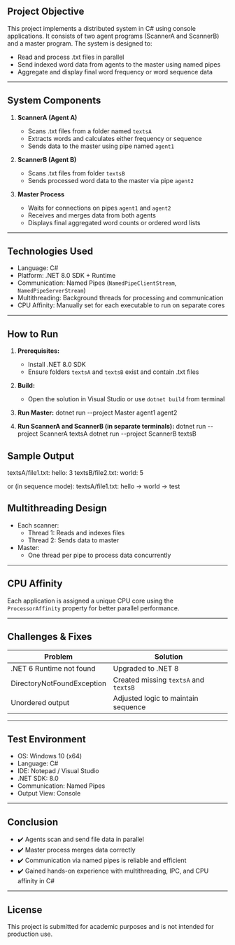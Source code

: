 ## Project Objective

This project implements a distributed system in C# using console applications. It consists of two agent programs (ScannerA and ScannerB) and a master program. The system is designed to:

- Read and process .txt files in parallel
- Send indexed word data from agents to the master using named pipes
- Aggregate and display final word frequency or word sequence data

---

## System Components

1. **ScannerA (Agent A)**
   - Scans .txt files from a folder named `textsA`
   - Extracts words and calculates either frequency or sequence
   - Sends data to the master using pipe named `agent1`

2. **ScannerB (Agent B)**
   - Scans .txt files from folder `textsB`
   - Sends processed word data to the master via pipe `agent2`

3. **Master Process**
   - Waits for connections on pipes `agent1` and `agent2`
   - Receives and merges data from both agents
   - Displays final aggregated word counts or ordered word lists

---

## Technologies Used

- Language: C#
- Platform: .NET 8.0 SDK + Runtime
- Communication: Named Pipes (`NamedPipeClientStream`, `NamedPipeServerStream`)
- Multithreading: Background threads for processing and communication
- CPU Affinity: Manually set for each executable to run on separate cores

---

## How to Run

1. **Prerequisites:**
   - Install .NET 8.0 SDK
   - Ensure folders `textsA` and `textsB` exist and contain .txt files

2. **Build:**
   - Open the solution in Visual Studio or use `dotnet build` from terminal

3. **Run Master:**
dotnet run --project Master agent1 agent2


4. **Run ScannerA and ScannerB (in separate terminals):**
dotnet run --project ScannerA textsA
dotnet run --project ScannerB textsB



## Sample Output

textsA/file1.txt: hello: 3
textsB/file2.txt: world: 5


or (in sequence mode):
textsA/file1.txt: hello -> world -> test


## Multithreading Design

- Each scanner:
  - Thread 1: Reads and indexes files
  - Thread 2: Sends data to master
- Master:
  - One thread per pipe to process data concurrently

---

## CPU Affinity

Each application is assigned a unique CPU core using the `ProcessorAffinity` property for better parallel performance.

---

## Challenges & Fixes

| Problem                      | Solution                                |
|-----------------------------|------------------------------------------|
| .NET 6 Runtime not found     | Upgraded to .NET 8                      |
| DirectoryNotFoundException  | Created missing `textsA` and `textsB`   |
| Unordered output            | Adjusted logic to maintain sequence     |

---

## Test Environment

- OS: Windows 10 (x64)
- Language: C#
- IDE: Notepad / Visual Studio
- .NET SDK: 8.0
- Communication: Named Pipes
- Output View: Console

---

## Conclusion

- ✔️ Agents scan and send file data in parallel
- ✔️ Master process merges data correctly
- ✔️ Communication via named pipes is reliable and efficient
- ✔️ Gained hands-on experience with multithreading, IPC, and CPU affinity in C#

---

## License

This project is submitted for academic purposes and is not intended for production use.
